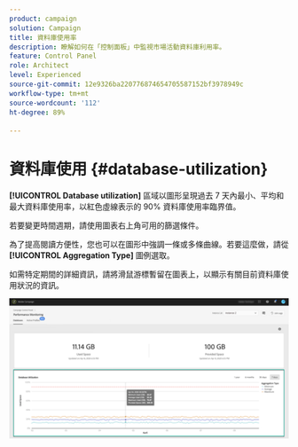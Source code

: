 ```yaml
---
product: campaign
solution: Campaign
title: 資料庫使用率
description: 瞭解如何在「控制面板」中監視市場活動資料庫利用率。
feature: Control Panel
role: Architect
level: Experienced
source-git-commit: 12e9326ba220776874654705587152bf3978949c
workflow-type: tm+mt
source-wordcount: '112'
ht-degree: 89%

---
```


# 資料庫使用 {#database-utilization}

**[!UICONTROL Database utilization]** 區域以圖形呈現過去 7 天內最小、平均和最大資料庫使用率，以紅色虛線表示的 90% 資料庫使用率臨界值。

若要變更時間週期，請使用圖表右上角可用的篩選條件。

為了提高閱讀方便性，您也可以在圖形中強調一條或多條曲線。若要這麼做，請從 **[!UICONTROL Aggregation Type]** 圖例選取。

如需特定期間的詳細資訊，請將滑鼠游標暫留在圖表上，以顯示有關目前資料庫使用狀況的資訊。

![](assets/databases_dashboard_detail.png)
